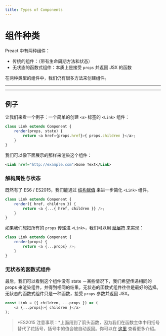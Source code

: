 ```yaml
---
title: Types of Components
---
```


# 组件种类

Preact 中有两种组件：

- 传统的组件：（带有生命周期方法和状态）  
- 无状态的函数式组件：本质上是接受 `props` 并返回 JSX 的函数

在两种类型的组件中，我们仍有很多方法来创建组件。

---

<div><toc></toc></div>

---

## 例子

让我们来看一个例子：一个简单的创建 `<a>` 标签的 `<Link>` 组件：


```js
class Link extends Component {
    render(props, state) {
        return <a href={props.href}>{ props.children }</a>;
    }
}
```

我们可以像下面展示的那样来渲染这个组件：

```xml
<Link href="http://example.com">Some Text</Link>
```

### 解构属性与状态

既然有了 ES6 / ES2015，我们能通过 [结构赋值](https://github.com/lukehoban/es6features#destructuring) 来进一步简化 `<Link>` 组件。

```js
class Link extends Component {
    render({ href, children }) {
        return <a {...{ href, children }} />;
    }
}
```

如果我们想把所有的 `props` 传递进 `<Link>`，我们可以用 [延展符](https://developer.mozilla.org/en-US/docs/Web/JavaScript/Reference/Operators/Spread_operator) 来实现：


```js
class Link extends Component {
    render(props) {
        return <a {...props} />;
    }
}
```


### 无状态的函数式组件

最后，我们可以看到这个组件没有 state 
－某些情况下，我们希望传递相同的 props 来渲染组件，并得到相同的结果。无状态的函数式组件往往是最好的选择。无状态的函数式组件只是一种函数，接受 `props` 参数并返回 JSX。


```js
const Link = ({ children, ...props }) => (
    <a {...props}>{ children }</a>
);
```

> *ES2015 注意事项：*上面用到了箭头函数，因为我们在函数主体中用括号替代了花括号，括号中的值会被自动返回。你可以在 [这里](https://github.com/lukehoban/es6features#arrows) 查看更多介绍。
